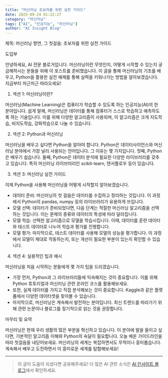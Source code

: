 ```yaml
---
title: "머신러닝 초보자를 위한 실전 가이드"
date: 2025-09-24 01:22:27
category: "머신러닝"
tags: ["AI", "인공지능", "머신러닝"]
author: "AI Insight Blog"
---
```


제목: 머신러닝 향연, 그 첫걸음: 초보자를 위한 실전 가이드

도입부

안녕하세요, AI 전문 블로거입니다. 머신러닝이란 무엇인지, 어떻게 시작할 수 있는지 궁금해하시는 분들을 위해 이 포스트를 준비했습니다. 이 글을 통해 머신러닝의 기초를 배우고, Python을 활용한 실전 예제를 통해 실력을 키워나가는 방법을 알아보겠습니다. 지금부터 차근차근 따라오세요!

1. 섹션 1: 머신러닝이란?

머신러닝(Machine Learning)은 컴퓨터가 학습할 수 있도록 하는 인공지능(AI)의 한 분야입니다. 쉽게 말해, 머신러닝은 데이터를 통해 컴퓨터가 스스로 학습하고 예측하도록 하는 기술입니다. 이를 위해 다양한 알고리즘이 사용되며, 이 알고리즘은 크게 지도학습, 비지도학습, 강화학습으로 나눌 수 있습니다.

2. 섹션 2: Python과 머신러닝

머신러닝을 배우고 싶다면 Python을 알아야 합니다. Python은 데이터사이언스와 머신러닝 분야에서 가장 널리 사용되는 언어입니다. 그 이유는 몇 가지입니다. 첫째, Python은 배우기 쉽습니다. 둘째, Python은 데이터 분석에 필요한 다양한 라이브러리를 갖추고 있습니다. 특히 머신러닝 라이브러리인 scikit-learn, 텐서플로우 등이 있습니다.

3. 섹션 3: 머신러닝 실전 가이드

이제 Python을 사용해 머신러닝을 어떻게 시작할지 알아보겠습니다. 

- 데이터 준비: 머신러닝의 첫 걸음은 데이터를 수집하고 정리하는 것입니다. 이 과정에서 Python의 pandas, numpy 등의 라이브러리가 유용하게 쓰입니다.
- 모델 선택: 데이터가 준비되었다면, 다음 단계는 적절한 머신러닝 알고리즘을 선택하는 것입니다. 이는 문제의 종류와 데이터의 특성에 따라 달라집니다.
- 모델 학습: 선택한 알고리즘으로 모델을 학습시킵니다. 이때, 데이터를 훈련 데이터와 테스트 데이터로 나누어 학습과 평가를 진행합니다.
- 모델 평가: 마지막으로, 테스트 데이터를 사용해 모델의 성능을 평가합니다. 이 과정에서 모델이 제대로 작동하는지, 또는 개선이 필요한 부분이 있는지 확인할 수 있습니다.

4. 섹션 4: 실용적인 팁과 예시

머신러닝을 처음 시작하는 분들에게 몇 가지 팁을 드리겠습니다.

- 가장 먼저, Python과 그 라이브러리들에 익숙해지는 것이 중요합니다. 이를 위해 Python 튜토리얼과 머신러닝 관련 온라인 코스를 활용해보세요.
- 또한, 실제 데이터를 가지고 직접 분석해보는 것이 중요합니다. Kaggle과 같은 플랫폼에서 다양한 데이터셋을 찾아볼 수 있습니다.
- 마지막으로, 머신러닝은 계속해서 발전하는 분야입니다. 최신 트렌드를 따라가기 위해 관련 논문이나 블로그를 정기적으로 읽는 것을 권장합니다.

마무리 및 요약

머신러닝은 현재 우리 생활의 많은 부분을 혁신하고 있습니다. 이 분야에 발을 들이고 싶다면, 기본적인 알고리즘 이해와 Python의 숙달이 필요합니다. 오늘 배운 가이드라인을 따라 첫걸음을 내딛어보세요. 머신러닝의 세계는 복잡하면서도 무척이나 흥미롭습니다. 계속해서 배우고 도전하면서 이 흥미로운 세계를 탐험해보세요!

---

> 이 글이 도움이 되셨다면 공유해주세요! 
> 더 많은 AI 관련 소식은 [AI 인사이트 블로그](https://tonyhwang1004.github.io/ai-insight-blog)에서 확인하세요.
